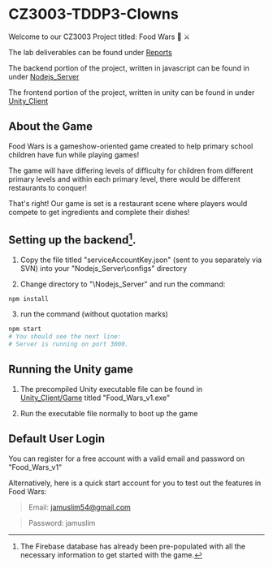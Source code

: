 # CZ3003-TDDP3-Clowns

Welcome to our CZ3003 Project titled: Food Wars :pizza: :crossed_swords:

The lab deliverables can be found under [Reports](./Reports)

The backend portion of the project, written in javascript can be found in under [Nodejs_Server](./Nodejs_Server)

The frontend portion of the project, written in unity can be found in under [Unity_Client](./Unity_Client)

## About the Game

Food Wars is a gameshow-oriented game created to help primary school children have fun while playing games!  
  
The game will have differing levels of difficulty for children from different primary levels and within each primary level, there would be different restaurants to conquer!    
  
That's right! Our game is set is a restaurant scene where players would compete to get ingredients and complete their dishes!  

## Setting up the backend[^1].

1. Copy the file titled "serviceAccountKey.json" (sent to you separately via SVN) into your "Nodejs_Server\configs\" directory

2. Change directory to  "\Nodejs_Server\" and run the command:

```bash
npm install
```

3. run the command (without quotation marks) 

```bash
npm start
# You should see the next line: 
# Server is running on port 3000.

```

[^1]: The Firebase database has already been pre-populated with all the necessary information to get started with the game.

## Running the Unity game

1. The precompiled Unity executable file can be found in [Unity_Client/Game](./Unity_Client/Game) titled "Food_Wars_v1.exe"

2. Run the executable file normally to boot up the game

## Default User Login

You can register for a free account with a valid email and password on "Food_Wars_v1"

Alternatively, here is a quick start account for you to test out the features in Food Wars:
> Email: jamuslim54@gmail.com

> Password: jamuslim
